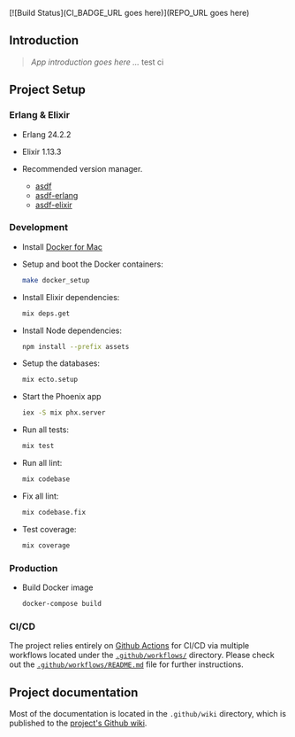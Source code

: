 [![Build Status](CI_BADGE_URL goes here)](REPO_URL goes here)

## Introduction

> *App introduction goes here ...* test ci

## Project Setup

### Erlang & Elixir

- Erlang 24.2.2

- Elixir 1.13.3

- Recommended version manager.

  - [asdf](https://github.com/asdf-vm/asdf)
  - [asdf-erlang](https://github.com/asdf-vm/asdf-erlang)
  - [asdf-elixir](https://github.com/asdf-vm/asdf-elixir)

### Development

- Install [Docker for Mac](https://docs.docker.com/docker-for-mac/install/)

- Setup and boot the Docker containers:

  ```sh
  make docker_setup
  ```

- Install Elixir dependencies:

  ```sh
  mix deps.get
  ```

- Install Node dependencies:

  ```sh
  npm install --prefix assets
  ```

- Setup the databases:

  ```sh
  mix ecto.setup
  ```

- Start the Phoenix app

  ```sh
  iex -S mix phx.server
  ```

- Run all tests:

  ```sh
  mix test 
  ```

- Run all lint:

  ```sh
  mix codebase 
  ```
  
- Fix all lint:

  ```sh
  mix codebase.fix 
  ```
  
- Test coverage:

  ```sh
  mix coverage 
  ```

### Production

- Build Docker image

  ```sh
  docker-compose build
  ```

### CI/CD
The project relies entirely on [Github Actions](https://github.com/features/actions) for CI/CD via multiple workflows located under the [`.github/workflows/`](.github/workflows) directory.
Please check out the [`.github/workflows/README.md`](.github/workflows/README.md) file for further instructions.

## Project documentation

Most of the documentation is located in the `.github/wiki` directory, which is published to the [project's Github wiki](https://github.com/[REPO]/wiki).
